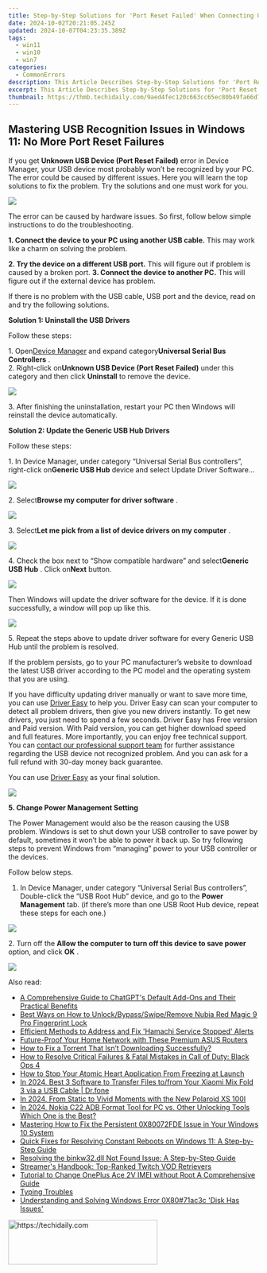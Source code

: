 ```yaml
---
title: Step-by-Step Solutions for 'Port Reset Failed' When Connecting USB on Windows 11
date: 2024-10-02T20:21:05.245Z
updated: 2024-10-07T04:23:35.389Z
tags:
  - win11
  - win10
  - win7
categories:
  - CommonErrors
description: This Article Describes Step-by-Step Solutions for 'Port Reset Failed' When Connecting USB on Windows 11
excerpt: This Article Describes Step-by-Step Solutions for 'Port Reset Failed' When Connecting USB on Windows 11
thumbnail: https://thmb.techidaily.com/9aed4fec120c663cc65ec80b49fa66d7e36432e1c4df6a6b1774af8a2632d479.jpg
---
```


## Mastering USB Recognition Issues in Windows 11: No More Port Reset Failures

 If you get **Unknown USB Device (Port Reset Failed)** error in Device Manager, your USB device most probably won’t be recognized by your PC. The error could be caused by different issues. Here you will learn the top solutions to fix the problem. Try the solutions and one must work for you.

![](https://images.drivereasy.com/wp-content/uploads/2016/10/img_5800776f4e2c0.jpg)

 The error can be caused by hardware issues. So first, follow below simple instructions to do the troubleshooting.

**1\. Connect the device to your PC using another USB cable.** This may work like a charm on solving the problem.

**2\. Try the device on a different USB port.** This will figure out if problem is caused by a broken port.
**3\. Connect the device to another PC.** This will figure out if the external device has problem.

 If there is no problem with the USB cable, USB port and the device, read on and try the following solutions.

**Solution 1: Uninstall the USB Drivers**

Follow these steps:

 1\. Open[Device Manager](https://tools.techidaily.com/drivereasy/download/) and expand category**Universal Serial Bus Controllers** .  
 2\. Right-click on**Unknown USB Device (Port Reset Failed)** under this category and then click **Uninstall** to remove the device.

![](https://images.drivereasy.com/wp-content/uploads/2016/10/img_58008bc046cc6.jpg)

 3\. After finishing the uninstallation, restart your PC then Windows will reinstall the device automatically.

**Solution 2: Update the Generic USB Hub Drivers**

 Follow these steps:

 1\. In Device Manager, under category “Universal Serial Bus controllers”, right-click on**Generic USB Hub** device and select Update Driver Software…

![](https://images.drivereasy.com/wp-content/uploads/2016/10/img_5800917567e49.jpg)

 2\. Select**Browse my computer for driver software** .

![](https://images.drivereasy.com/wp-content/uploads/2017/09/img_59ba30bb3336f.png)

 3\. Select**Let me pick from a list of device drivers on my computer** .

![](https://images.drivereasy.com/wp-content/uploads/2017/09/img_59ba30ea9e511.png)

 4\. Check the box next to “Show compatible hardware” and select**Generic USB Hub** . Click on**Next** button.

![](https://images.drivereasy.com/wp-content/uploads/2017/09/img_59ba312822f8b.png)

 Then Windows will update the driver software for the device. If it is done successfully, a window will pop up like this.

![](https://images.drivereasy.com/wp-content/uploads/2017/09/img_59ba314393778.png)

 5\. Repeat the steps above to update driver software for every Generic USB Hub until the problem is resolved.

 If the problem persists, go to your PC manufacturer’s website to download the latest USB driver according to the PC model and the operating system that you are using.
  
 If you have difficulty updating driver manually or want to save more time, you can use [Driver Easy](https://tools.techidaily.com/drivereasy/download/)  to help you. Driver Easy can scan your computer to detect all problem drivers, then give you new drivers instantly. To get new drivers, you just need to spend a few seconds. Driver Easy has Free version and Paid version. With Paid version, you can get higher download speed and full features. More importantly, you can enjoy free technical support. You can [contact our professional support team](https://tools.techidaily.com/drivereasy/download/)  for further assistance regarding the USB device not recognized problem. And you can ask for a full refund with 30-day money back guarantee.

You can use [Driver Easy](https://tools.techidaily.com/drivereasy/download/)  as your final solution.

![](https://images.drivereasy.com/wp-content/uploads/2017/03/Driver-Easy-Scan-Needed.jpg)

 **5\. Change Power Management Setting**

 The Power Management would also be the reason causing the USB problem. Windows is set to shut down your USB controller to save power by default, sometimes it won’t be able to power it back up. So try following steps to prevent Windows from “managing” power to your USB controller or the devices.

Follow below steps.

1. In Device Manager, under category “Universal Serial Bus controllers”,  
 Double-click the “USB Root Hub” device, and go to the **Power Management**  tab. (if there’s more than one USB Root Hub device, repeat these steps for each one.)  

![](https://images.drivereasy.com/wp-content/uploads/2017/09/img_59ba31da19f02.jpg)

2\. Turn off the **Allow the computer to turn off this device to save power** option, and click **OK** .

![](https://images.drivereasy.com/wp-content/uploads/2017/09/img_59ba31b753d11.png)

<ins class="adsbygoogle"
     style="display:block"
     data-ad-format="autorelaxed"
     data-ad-client="ca-pub-7571918770474297"
     data-ad-slot="1223367746"></ins>

<ins class="adsbygoogle"
     style="display:block"
     data-ad-client="ca-pub-7571918770474297"
     data-ad-slot="8358498916"
     data-ad-format="auto"
     data-full-width-responsive="true"></ins>

<span class="atpl-alsoreadstyle">Also read:</span>
<div><ul>
<li><a href="https://tech-hub.techidaily.com/a-comprehensive-guide-to-chatgpts-default-add-ons-and-their-practical-benefits/"><u>A Comprehensive Guide to ChatGPT's Default Add-Ons and Their Practical Benefits</u></a></li>
<li><a href="https://easy-unlock-android.techidaily.com/best-ways-on-how-to-unlockbypassswiperemove-nubia-red-magic-9-pro-fingerprint-lock-by-drfone-android/"><u>Best Ways on How to Unlock/Bypass/Swipe/Remove Nubia Red Magic 9 Pro Fingerprint Lock</u></a></li>
<li><a href="https://common-error.techidaily.com/efficient-methods-to-address-and-fix-hamachi-service-stopped-alerts/"><u>Efficient Methods to Address and Fix 'Hamachi Service Stopped' Alerts</u></a></li>
<li><a href="https://buynow-reviews.techidaily.com/future-proof-your-home-network-with-these-premium-asus-routers/"><u>Future-Proof Your Home Network with These Premium ASUS Routers</u></a></li>
<li><a href="https://common-error.techidaily.com/how-to-fix-a-torrent-that-isnt-downloading-successfully/"><u>How to Fix a Torrent That Isn’t Downloading Successfully?</u></a></li>
<li><a href="https://common-error.techidaily.com/how-to-resolve-critical-failures-and-fatal-mistakes-in-call-of-duty-black-ops-4/"><u>How to Resolve Critical Failures & Fatal Mistakes in Call of Duty: Black Ops 4</u></a></li>
<li><a href="https://win-answers.techidaily.com/how-to-stop-your-atomic-heart-application-from-freezing-at-launch/"><u>How to Stop Your Atomic Heart Application From Freezing at Launch</u></a></li>
<li><a href="https://android-transfer.techidaily.com/in-2024-best-3-software-to-transfer-files-tofrom-your-xiaomi-mix-fold-3-via-a-usb-cable-drfone-by-drfone-transfer-from-android-transfer-from-android/"><u>In 2024, Best 3 Software to Transfer Files to/from Your Xiaomi Mix Fold 3 via a USB Cable | Dr.fone</u></a></li>
<li><a href="https://some-knowledge.techidaily.com/in-2024-from-static-to-vivid-moments-with-the-new-polaroid-xs-100i/"><u>In 2024, From Static to Vivid Moments with the New Polaroid XS 100I</u></a></li>
<li><a href="https://android-frp.techidaily.com/in-2024-nokia-c22-adb-format-tool-for-pc-vs-other-unlocking-tools-which-one-is-the-best-by-drfone-android/"><u>In 2024, Nokia C22 ADB Format Tool for PC vs. Other Unlocking Tools Which One is the Best?</u></a></li>
<li><a href="https://common-error.techidaily.com/mastering-how-to-fix-the-persistent-0x80072fde-issue-in-your-windows-10-system/"><u>Mastering How to Fix the Persistent 0X80072FDE Issue in Your Windows 10 System</u></a></li>
<li><a href="https://common-error.techidaily.com/quick-fixes-for-resolving-constant-reboots-on-windows-11-a-step-by-step-guide/"><u>Quick Fixes for Resolving Constant Reboots on Windows 11: A Step-by-Step Guide</u></a></li>
<li><a href="https://common-error.techidaily.com/resolving-the-binkw32dll-not-found-issue-a-step-by-step-guide/"><u>Resolving the binkw32.dll Not Found Issue: A Step-by-Step Guide</u></a></li>
<li><a href="https://games-able.techidaily.com/streamers-handbook-top-ranked-twitch-vod-retrievers/"><u>Streamer's Handbook: Top-Ranked Twitch VOD Retrievers</u></a></li>
<li><a href="https://sim-unlock.techidaily.com/tutorial-to-change-oneplus-ace-2v-imei-without-root-a-comprehensive-guide-by-drfone-android/"><u>Tutorial to Change OnePlus Ace 2V IMEI without Root A Comprehensive Guide</u></a></li>
<li><a href="https://common-error.techidaily.com/typing-troubles/"><u>Typing Troubles</u></a></li>
<li><a href="https://common-error.techidaily.com/understanding-and-solving-windows-error-0x8071ac3c-disk-has-issues/"><u>Understanding and Solving Windows Error 0X80#71ac3c 'Disk Has Issues'</u></a></li>
</ul></div>

<!-- affiliate ads begin -->
<a href="https://aligracehair.sjv.io/c/5597632/2006928/19272" target="_top" id="2006928">
  <img src="//a.impactradius-go.com/display-ad/19272-2006928" border="0" alt="https://techidaily.com" width="300" height="90"/>
</a>
<img height="0" width="0" src="https://aligracehair.sjv.io/i/5597632/2006928/19272" style="position:absolute;visibility:hidden;" border="0" />
<!-- affiliate ads end -->

